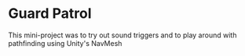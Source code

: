 # Guard Patrol

This mini-project was to try out sound triggers and to play around with pathfinding using Unity's NavMesh
